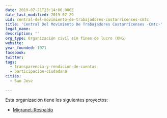 ```yaml
---
date: 2019-07-21T23:14:06.000Z
date_last_modified: 2019-07-29
uid: central-del-movimiento-de-trabajadores-costarricenses-cmtc
title: 'Central Del Movimiento De Trabajadores Costarricenses -Cmtc-'
legal_name: 
description: ''
org_type: Organización civil sin fines de lucro (ONG)
website: 
year_founded: 1971
facebook: 
twitter: 
tags:
  - transparencia-y-rendicion-de-cuentas
  - participación-ciudadana
cities: 
  - San José

---
```


Esta organización tiene los siguientes proyectos:

- [Migranet-Respaldo](/proyectos/migranet-respaldo)
